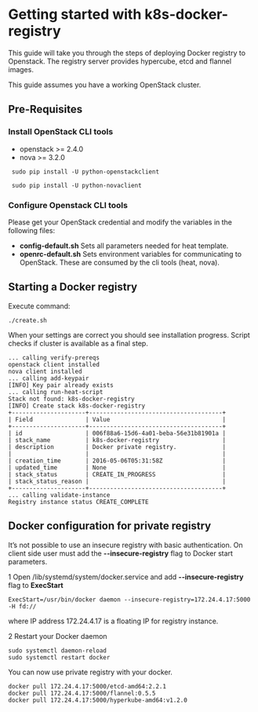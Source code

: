 # Getting started with k8s-docker-registry

This guide will take you through the steps of deploying Docker registry to Openstack. The registry server provides hypercube, etcd and flannel images.

This guide assumes you have a working OpenStack cluster.

## Pre-Requisites


### Install OpenStack CLI tools

- openstack >= 2.4.0
- nova >= 3.2.0
```
 sudo pip install -U python-openstackclient

 sudo pip install -U python-novaclient
```


### Configure Openstack CLI tools

 Please get your OpenStack credential and modify the variables in the following files:

 - **config-default.sh** Sets all parameters needed for heat template.
 - **openrc-default.sh** Sets environment variables for communicating to OpenStack. These are consumed by the cli tools (heat, nova).


## Starting a Docker registry


Execute command:

```
./create.sh
```

When your settings are correct you should see installation progress. Script checks if cluster is available as a final step.

```
... calling verify-prereqs
openstack client installed
nova client installed
... calling add-keypair
[INFO] Key pair already exists
... calling run-heat-script
Stack not found: k8s-docker-registry
[INFO] Create stack k8s-docker-registry
+---------------------+--------------------------------------+
| Field               | Value                                |
+---------------------+--------------------------------------+
| id                  | 006f88a6-15d6-4a01-beba-56e31b81901a |
| stack_name          | k8s-docker-registry                  |
| description         | Docker private registry.             |
|                     |                                      |
| creation_time       | 2016-05-06T05:31:58Z                 |
| updated_time        | None                                 |
| stack_status        | CREATE_IN_PROGRESS                   |
| stack_status_reason |                                      |
+---------------------+--------------------------------------+
... calling validate-instance
Registry instance status CREATE_COMPLETE
```

## Docker configuration for private registry

 It’s not possible to use an insecure registry with basic authentication. On client side user must add the **--insecure-registry** flag
 to Docker start parameters.
 
 1 Open /lib/systemd/system/docker.service and add **--insecure-registry** flag to **ExecStart**
 ```
 ExecStart=/usr/bin/docker daemon --insecure-registry=172.24.4.17:5000 -H fd://
 ```

 where IP address 172.24.4.17 is a floating IP for registry instance.

 2 Restart your Docker daemon
 ```
 sudo systemctl daemon-reload
 sudo systemctl restart docker
 ```

 You can now use private registry with your docker.

 ```
 docker pull 172.24.4.17:5000/etcd-amd64:2.2.1
 docker pull 172.24.4.17:5000/flannel:0.5.5
 docker pull 172.24.4.17:5000/hyperkube-amd64:v1.2.0
 ```
 
 
 
